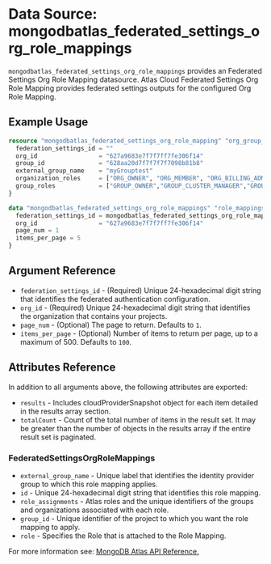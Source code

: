 # Data Source: mongodbatlas_federated_settings_org_role_mappings

`mongodbatlas_federated_settings_org_role_mappings` provides an Federated Settings Org Role Mapping datasource. Atlas Cloud Federated Settings Org Role Mapping provides federated settings outputs for the configured Org Role Mapping.


## Example Usage

```terraform
resource "mongodbatlas_federated_settings_org_role_mapping" "org_group_role_mapping_import" {
  federation_settings_id = ""
  org_id                 = "627a9683e7f7f7ff7fe306f14"
  group_id               = "628aa20d7f7f7f7f7098b81b8"
  external_group_name    = "myGrouptest"
  organization_roles     = ["ORG_OWNER", "ORG_MEMBER", "ORG_BILLING_ADMIN", "ORG_GROUP_CREATOR", "ORG_READ_ONLY"]
  group_roles            = ["GROUP_OWNER","GROUP_CLUSTER_MANAGER","GROUP_DATA_ACCESS_ADMIN","GROUP_DATA_ACCESS_READ_WRITE","GROUP_SEARCH_INDEX_EDITOR","GROUP_DATA_ACCESS_READ_ONLY","GROUP_READ_ONLY"]
}

data "mongodbatlas_federated_settings_org_role_mappings" "role_mappings" {
  federation_settings_id = mongodbatlas_federated_settings_org_role_mapping.org_group_role_mapping_import.id
  org_id                 = "627a9683e7f7f7ff7fe306f14"
  page_num = 1
  items_per_page = 5
}
```

## Argument Reference

* `federation_settings_id` - (Required) Unique 24-hexadecimal digit string that identifies the federated authentication configuration.
* `org_id` - (Required) Unique 24-hexadecimal digit string that identifies the organization that contains your projects.
* `page_num` - (Optional)  	The page to return. Defaults to `1`.
* `items_per_page` - (Optional) Number of items to return per page, up to a maximum of 500. Defaults to `100`.

## Attributes Reference

In addition to all arguments above, the following attributes are exported:

* `results` - Includes cloudProviderSnapshot object for each item detailed in the results array section.
* `totalCount` - Count of the total number of items in the result set. It may be greater than the number of objects in the results array if the entire result set is paginated.

### FederatedSettingsOrgRoleMappings

* `external_group_name` - Unique label that identifies the identity provider group to which this role mapping applies.
* `id` - Unique 24-hexadecimal digit string that identifies this role mapping.
* `role_assignments` - Atlas roles and the unique identifiers of the groups and organizations associated with each role.
* `group_id` - Unique identifier of the project to which you want the role mapping to apply.
* `role` - Specifies the Role that is attached to the Role Mapping.


For more information see: [MongoDB Atlas API Reference.](https://www.mongodb.com/docs/atlas/reference/api/federation-configuration/)
